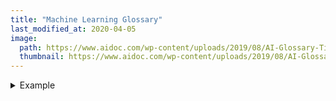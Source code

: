 ```yaml
---
title: "Machine Learning Glossary"
last_modified_at: 2020-04-05
image: 
  path: https://www.aidoc.com/wp-content/uploads/2019/08/AI-Glossary-Title-Image-1-1-765x400.jpeg
  thumbnail: https://www.aidoc.com/wp-content/uploads/2019/08/AI-Glossary-Title-Image-1-1-765x400.jpeg
---
```

<details>
<summary>Example</summary>
This is a dropdown with text!
</details>
